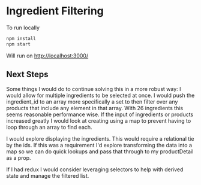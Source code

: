 # Ingredient Filtering

To run locally

```bash
npm install
npm start
```

Will run on [http://localhost:3000/](http://localhost:3000/)

## Next Steps

Some things I would do to continue solving this in a more robust way:
I would allow for multiple ingredients to be selected at once. I would push the ingredient_id to an array more specifically a set to then filter over any products that include any element in that array. With 26 ingredients this seems reasonable performance wise. If the input of ingredients or products increased greatly I would look at creating using a map to prevent having to loop through an array to find each.

I would explore displaying the ingredients. This would require a relational tie by the ids. If this was a requirement I'd explore transforming the data into a map so we can do quick lookups and pass that through to my productDetail as a prop.

If I had redux I would consider leveraging selectors to help with derived state and manage the filtered list.